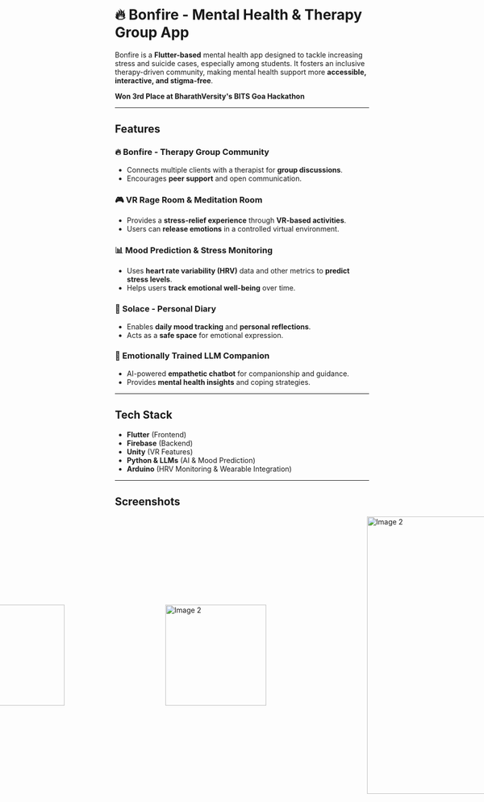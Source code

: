 # 🔥 Bonfire - Mental Health & Therapy Group App

Bonfire is a **Flutter-based** mental health app designed to tackle increasing stress and suicide cases, especially among students. It fosters an inclusive therapy-driven community, making mental health support more **accessible, interactive, and stigma-free**.

 **Won 3rd Place at BharathVersity's BITS Goa Hackathon**

---

##  Features

### 🔥 Bonfire - Therapy Group Community
- Connects multiple clients with a therapist for **group discussions**.
- Encourages **peer support** and open communication.

### 🎮 VR Rage Room & Meditation Room
- Provides a **stress-relief experience** through **VR-based activities**.
- Users can **release emotions** in a controlled virtual environment.

### 📊 Mood Prediction & Stress Monitoring
- Uses **heart rate variability (HRV)** data and other metrics to **predict stress levels**.
- Helps users **track emotional well-being** over time.

### 📝 Solace - Personal Diary
- Enables **daily mood tracking** and **personal reflections**.
- Acts as a **safe space** for emotional expression.

### 💬 Emotionally Trained LLM Companion
- AI-powered **empathetic chatbot** for companionship and guidance.
- Provides **mental health insights** and coping strategies.

---

## Tech Stack
- **Flutter** (Frontend)
- **Firebase** (Backend)
- **Unity** (VR Features)
- **Python & LLMs** (AI & Mood Prediction)
- **Arduino** (HRV Monitoring & Wearable Integration)

---

## Screenshots
<div style="display: flex; justify-content: center;align-items: center;">
    <img src="https://github.com/user-attachments/assets/e5f6150d-7ce1-40af-82bf-a292c09b5c12" alt="Image 2" width="200" style="padding-right: 200px;" />
    <img src="https://github.com/user-attachments/assets/25d17c55-91ad-468b-a594-24108ee9a1b6" alt="Image 2" width="200" style="padding-right: 200px;" />
    <img src="https://github.com/user-attachments/assets/7f268471-f987-4bb4-9af5-687469ea86c8" alt="Image 2" width="200" style="padding-right: 200px;" />
    <img src="https://github.com/user-attachments/assets/848c94b4-0c27-4542-a86f-ab830d49adef" alt="Image 2" width="200" style="padding-right: 200px;" />
  <br><br>
    <img src="https://github.com/user-attachments/assets/a56682bc-fa5d-4cb5-acf8-8dc14f48adf0" alt="Image 2" width="550" style="padding-right: 200px;" />
    <img src="https://github.com/user-attachments/assets/aeab2b1b-da08-45df-85c2-4c7c4f5fa7d5" alt="Image 2" width="200" style="padding-right: 200px;" />
</div>
